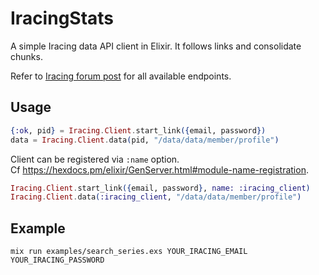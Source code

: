 # IracingStats

A simple Iracing data API client in Elixir.
It follows links and consolidate chunks.

Refer to [Iracing forum post](https://forums.iracing.com/discussion/15068/general-availability-of-data-api/p1)
for all available endpoints.

## Usage

```elixir
{:ok, pid} = Iracing.Client.start_link({email, password})
data = Iracing.Client.data(pid, "/data/data/member/profile")
```

Client can be registered via `:name` option.  
Cf https://hexdocs.pm/elixir/GenServer.html#module-name-registration.

```elixir
Iracing.Client.start_link({email, password}, name: :iracing_client)
Iracing.Client.data(:iracing_client, "/data/data/member/profile")
```

## Example

```
mix run examples/search_series.exs YOUR_IRACING_EMAIL YOUR_IRACING_PASSWORD
```
